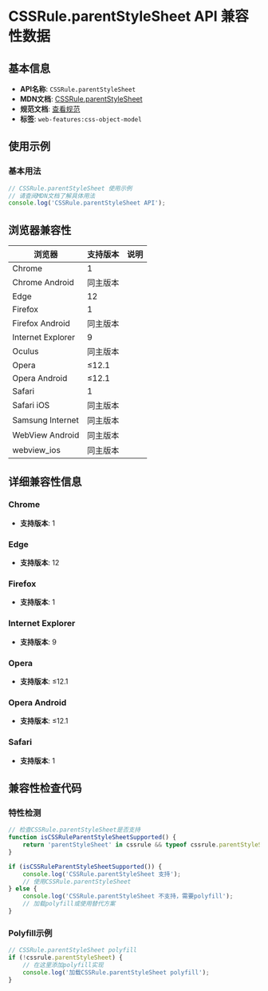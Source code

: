 # CSSRule.parentStyleSheet API 兼容性数据

## 基本信息

- **API名称**: `CSSRule.parentStyleSheet`
- **MDN文档**: [CSSRule.parentStyleSheet](https://developer.mozilla.org/docs/Web/API/CSSRule/parentStyleSheet)
- **规范文档**: [查看规范](https://drafts.csswg.org/cssom/#dom-cssrule-parentstylesheet)
- **标签**: `web-features:css-object-model`

## 使用示例

### 基本用法

```javascript
// CSSRule.parentStyleSheet 使用示例
// 请查阅MDN文档了解具体用法
console.log('CSSRule.parentStyleSheet API');
```

## 浏览器兼容性

| 浏览器 | 支持版本 | 说明 |
|--------|----------|------|
| Chrome | 1 |  |
| Chrome Android | 同主版本 |  |
| Edge | 12 |  |
| Firefox | 1 |  |
| Firefox Android | 同主版本 |  |
| Internet Explorer | 9 |  |
| Oculus | 同主版本 |  |
| Opera | ≤12.1 |  |
| Opera Android | ≤12.1 |  |
| Safari | 1 |  |
| Safari iOS | 同主版本 |  |
| Samsung Internet | 同主版本 |  |
| WebView Android | 同主版本 |  |
| webview_ios | 同主版本 |  |

## 详细兼容性信息

### Chrome

- **支持版本**: 1

### Edge

- **支持版本**: 12

### Firefox

- **支持版本**: 1

### Internet Explorer

- **支持版本**: 9

### Opera

- **支持版本**: ≤12.1

### Opera Android

- **支持版本**: ≤12.1

### Safari

- **支持版本**: 1

## 兼容性检查代码

### 特性检测

```javascript
// 检查CSSRule.parentStyleSheet是否支持
function isCSSRuleParentStyleSheetSupported() {
    return 'parentStyleSheet' in cssrule && typeof cssrule.parentStyleSheet === 'function';
}

if (isCSSRuleParentStyleSheetSupported()) {
    console.log('CSSRule.parentStyleSheet 支持');
    // 使用CSSRule.parentStyleSheet
} else {
    console.log('CSSRule.parentStyleSheet 不支持，需要polyfill');
    // 加载polyfill或使用替代方案
}
```

### Polyfill示例

```javascript
// CSSRule.parentStyleSheet polyfill
if (!cssrule.parentStyleSheet) {
    // 在这里添加polyfill实现
    console.log('加载CSSRule.parentStyleSheet polyfill');
}
```

